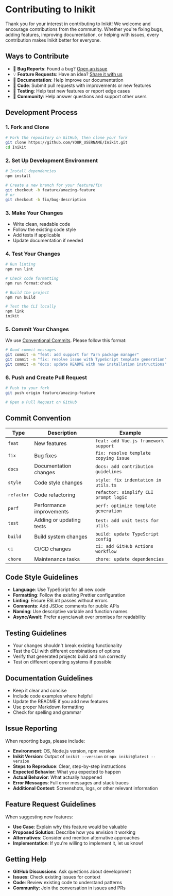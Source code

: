 # Contributing to Inikit

Thank you for your interest in contributing to Inikit! We welcome and encourage
contributions from the community. Whether you're fixing bugs, adding features,
improving documentation, or helping with issues, every contribution makes Inikit
better for everyone.

## Ways to Contribute

- 🐛 **Bug Reports**: Found a bug?
  [Open an issue](https://github.com/askv-in/inikit/issues/new?template=bug_report.md)
- 💡 **Feature Requests**: Have an idea?
  [Share it with us](https://github.com/askv-in/inikit/issues/new?template=feature_request.md)
- 📝 **Documentation**: Help improve our documentation
- 🔧 **Code**: Submit pull requests with improvements or new features
- 🧪 **Testing**: Help test new features or report edge cases
- 💬 **Community**: Help answer questions and support other users

## Development Process

### 1. Fork and Clone

```bash
# Fork the repository on GitHub, then clone your fork
git clone https://github.com/YOUR_USERNAME/Inikit.git
cd Inikit
```

### 2. Set Up Development Environment

```bash
# Install dependencies
npm install

# Create a new branch for your feature/fix
git checkout -b feature/amazing-feature
# or
git checkout -b fix/bug-description
```

### 3. Make Your Changes

- Write clean, readable code
- Follow the existing code style
- Add tests if applicable
- Update documentation if needed

### 4. Test Your Changes

```bash
# Run linting
npm run lint

# Check code formatting
npm run format:check

# Build the project
npm run build

# Test the CLI locally
npm link
inikit
```

### 5. Commit Your Changes

We use [Conventional Commits](https://www.conventionalcommits.org/). Please
follow this format:

```bash
# Good commit messages
git commit -m "feat: add support for Yarn package manager"
git commit -m "fix: resolve issue with TypeScript template generation"
git commit -m "docs: update README with new installation instructions"
```

### 6. Push and Create Pull Request

```bash
# Push to your fork
git push origin feature/amazing-feature

# Open a Pull Request on GitHub
```

## Commit Convention

| Type       | Description              | Example                               |
| ---------- | ------------------------ | ------------------------------------- |
| `feat`     | New features             | `feat: add Vue.js framework support`  |
| `fix`      | Bug fixes                | `fix: resolve template copying issue` |
| `docs`     | Documentation changes    | `docs: add contribution guidelines`   |
| `style`    | Code style changes       | `style: fix indentation in utils.ts`  |
| `refactor` | Code refactoring         | `refactor: simplify CLI prompt logic` |
| `perf`     | Performance improvements | `perf: optimize template generation`  |
| `test`     | Adding or updating tests | `test: add unit tests for utils`      |
| `build`    | Build system changes     | `build: update TypeScript config`     |
| `ci`       | CI/CD changes            | `ci: add GitHub Actions workflow`     |
| `chore`    | Maintenance tasks        | `chore: update dependencies`          |

## Code Style Guidelines

- **Language**: Use TypeScript for all new code
- **Formatting**: Follow the existing Prettier configuration
- **Linting**: Ensure ESLint passes without errors
- **Comments**: Add JSDoc comments for public APIs
- **Naming**: Use descriptive variable and function names
- **Async/Await**: Prefer async/await over promises for readability

## Testing Guidelines

- Your changes shouldn't break existing functionality
- Test the CLI with different combinations of options
- Verify that generated projects build and run correctly
- Test on different operating systems if possible

## Documentation Guidelines

- Keep it clear and concise
- Include code examples where helpful
- Update the README if you add new features
- Use proper Markdown formatting
- Check for spelling and grammar

## Issue Reporting

When reporting bugs, please include:

- **Environment**: OS, Node.js version, npm version
- **Inikit Version**: Output of `inikit --version` or
  `npx inikit@latest --version`
- **Steps to Reproduce**: Clear, step-by-step instructions
- **Expected Behavior**: What you expected to happen
- **Actual Behavior**: What actually happened
- **Error Messages**: Full error messages and stack traces
- **Additional Context**: Screenshots, logs, or other relevant information

## Feature Request Guidelines

When suggesting new features:

- **Use Case**: Explain why this feature would be valuable
- **Proposed Solution**: Describe how you envision it working
- **Alternatives**: Consider and mention alternative approaches
- **Implementation**: If you're willing to implement it, let us know!

<!-- ## Recognition

All contributors will be recognized in our README and release notes. We
appreciate every contribution, no matter how small! -->

## Getting Help

- **GitHub Discussions**: Ask questions about development
- **Issues**: Check existing issues for context
- **Code**: Review existing code to understand patterns
- **Community**: Join the conversation in issues and PRs
